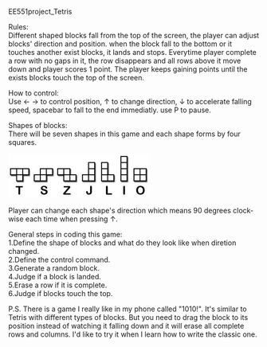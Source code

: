 EE551project_Tetris

Rules:  
Different shaped blocks fall from the top of the screen, the player can adjust blocks' direction and position. when the block fall to the bottom or it touches another exist blocks, it lands and stops. Everytime player complete a row with no gaps in it, the row disappears and all rows above it move down and player scores 1 point. The player keeps gaining points until the exists blocks touch the top of the screen.

How to control:  
Use ← → to control position, ↑ to change direction, ↓ to accelerate falling speed, spacebar to fall to the end immediatly. use P to pause. 

Shapes of blocks:  
There will be seven shapes in this game and each shape forms by four squares.

![image](https://github.com/tonyqtang/ee551project/blob/master/different%20_blocks.jpg)

Player can change each shape's direction which means 90 degrees clock-wise each time when pressing ↑.

General steps in coding this game:  
1.Define the shape of blocks and what do they look like when diretion changed.  
2.Define the control command.  
3.Generate a random block.  
4.Judge if a block is landed.  
5.Erase a row if it is complete.  
6.Judge if blocks touch the top.

P.S. There is a game I really like in my phone called "1010!". It's similar to Tetris with different types of blocks. But you need to drag the block to its position instead of watching it falling down and it will erase all complete rows and columns. I'd like to try it when I learn how to write the classic one.
